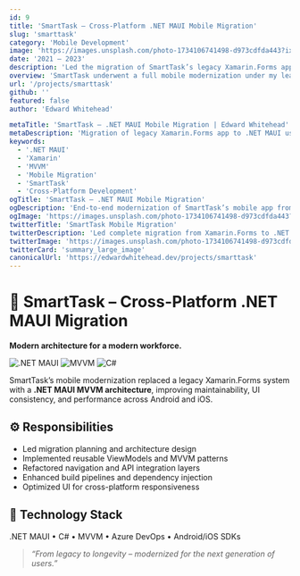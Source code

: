 ```yaml
---
id: 9
title: 'SmartTask – Cross-Platform .NET MAUI Mobile Migration'
slug: 'smarttask'
category: 'Mobile Development'
image: 'https://images.unsplash.com/photo-1734106741498-d973cdfda443?ixlib=rb-4.1.0&ixid=M3wxMjA3fDB8MHxwaG90by1wYWdlfHx8fGVufDB8fHx8fA%3D%3D&auto=format&fit=crop&q=80&w=1170'
date: '2021 – 2023'
description: 'Led the migration of SmartTask’s legacy Xamarin.Forms application to .NET MAUI, implementing modern architecture patterns and enhancing Android/iOS compatibility.'
overview: 'SmartTask underwent a full mobile modernization under my leadership, transitioning from Xamarin.Forms to .NET MAUI with the MVVM architecture pattern for improved scalability and cross-platform support.'
url: '/projects/smarttask'
github: ''
featured: false
author: 'Edward Whitehead'

metaTitle: 'SmartTask – .NET MAUI Mobile Migration | Edward Whitehead'
metaDescription: 'Migration of legacy Xamarin.Forms app to .NET MAUI using MVVM architecture, improving scalability, performance, and user experience.'
keywords:
  - '.NET MAUI'
  - 'Xamarin'
  - 'MVVM'
  - 'Mobile Migration'
  - 'SmartTask'
  - 'Cross-Platform Development'
ogTitle: 'SmartTask – .NET MAUI Mobile Migration'
ogDescription: 'End-to-end modernization of SmartTask’s mobile app from Xamarin.Forms to .NET MAUI with updated UI and architecture.'
ogImage: 'https://images.unsplash.com/photo-1734106741498-d973cdfda443?ixlib=rb-4.1.0&ixid=M3wxMjA3fDB8MHxwaG90by1wYWdlfHx8fGVufDB8fHx8fA%3D%3D&auto=format&fit=crop&q=80&w=1170'
twitterTitle: 'SmartTask Mobile Migration'
twitterDescription: 'Led complete migration from Xamarin.Forms to .NET MAUI with modern MVVM architecture.'
twitterImage: 'https://images.unsplash.com/photo-1734106741498-d973cdfda443?ixlib=rb-4.1.0&ixid=M3wxMjA3fDB8MHxwaG90by1wYWdlfHx8fGVufDB8fHx8fA%3D%3D&auto=format&fit=crop&q=80&w=1170'
twitterCard: 'summary_large_image'
canonicalUrl: 'https://edwardwhitehead.dev/projects/smarttask'
---
```


# 📱 **SmartTask – Cross-Platform .NET MAUI Migration**

**Modern architecture for a modern workforce.**

![.NET MAUI](https://img.shields.io/badge/framework-.NET%20MAUI-512BD4?logo=dotnet)
![MVVM](https://img.shields.io/badge/architecture-MVVM-blue)
![C#](https://img.shields.io/badge/language-C%23-239120?logo=c-sharp)

SmartTask’s mobile modernization replaced a legacy Xamarin.Forms system with a **.NET MAUI MVVM architecture**, improving maintainability, UI consistency, and performance across Android and iOS.

## ⚙️ Responsibilities

- Led migration planning and architecture design  
- Implemented reusable ViewModels and MVVM patterns  
- Refactored navigation and API integration layers  
- Enhanced build pipelines and dependency injection  
- Optimized UI for cross-platform responsiveness  

## 🧠 Technology Stack

.NET MAUI • C# • MVVM • Azure DevOps • Android/iOS SDKs  

> *“From legacy to longevity – modernized for the next generation of users.”*
